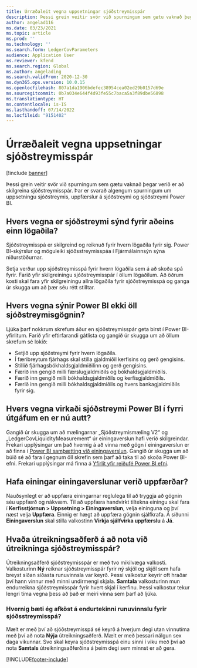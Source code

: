```yaml
---
title: Úrræðaleit vegna uppsetningar sjóðstreymisspár
description: Þessi grein veitir svör við spurningum sem gætu vaknað þegar verið er að skilgreina sjóðstreymisspár. Þar er svarað algengum spurningum um uppsetningu sjóðstreymis, uppfærslur á sjóðstreymi og sjóðstreymi Power BI.
author: angelad116
ms.date: 03/23/2021
ms.topic: article
ms.prod: ''
ms.technology: ''
ms.search.form: LedgerCovParameters
audience: Application User
ms.reviewer: kfend
ms.search.region: Global
ms.author: angelading
ms.search.validFrom: 2020-12-30
ms.dyn365.ops.version: 10.0.15
ms.openlocfilehash: 807a1da1906bdefec38954cea02ed29b0157d69e
ms.sourcegitcommit: 0b7a034e644f4d93fe55c7baca5a3f89dbe56898
ms.translationtype: HT
ms.contentlocale: is-IS
ms.lasthandoff: 07/14/2022
ms.locfileid: "9151402"
---
```

# <a name="troubleshoot-cash-flow-forecasting-setup"></a>Úrræðaleit vegna uppsetningar sjóðstreymisspár

[!include [banner](../includes/banner.md)]

Þessi grein veitir svör við spurningum sem gætu vaknað þegar verið er að skilgreina sjóðstreymisspár. Þar er svarað algengum spurningum um uppsetningu sjóðstreymis, uppfærslur á sjóðstreymi og sjóðstreymi Power BI.

## <a name="why-is-cash-flow-shown-for-only-one-legal-entity"></a>Hvers vegna er sjóðstreymi sýnd fyrir aðeins einn lögaðila?

Sjóðstreymisspá er skilgreind og reiknuð fyrir hvern lögaðila fyrir sig. Power BI-skýrslur og möguleiki sjóðsstreymisspáa í Fjármálainnsýn sýna niðurstöðurnar.

Setja verður upp sjóðstreymisspá fyrir hvern lögaðila sem á að skoða spá fyrir. Farið yfir skilgreiningu sjóðstreymisspár í öllum lögaðilum. Að öðrum kosti skal fara yfir skilgreiningu allra lögaðila fyrir sjóðstreymisspá og ganga úr skugga um að þær séu rétt stilltar.

## <a name="why-doesnt-power-bi-show-all-the-cash-flow-data"></a>Hvers vegna sýnir Power BI ekki öll sjóðstreymisgögnin?

Ljúka þarf nokkrum skrefum áður en sjóðstreymisspár geta birst í Power BI-yfirlitum. Farið yfir eftirfarandi gátlista og gangið úr skugga um að öllum skrefum sé lokið:

- Setjið upp sjóðstreymi fyrir hvern lögaðila.
- Í færibreytum fjárhags skal stilla gjaldmiðil kerfisins og gerð gengisins.
- Stillið fjárhagsbókhaldsgjaldmiðilinn og gerð gengisins.
- Færið inn gengið milli færslugjaldmiðils og bókhaldsgjaldmiðils.
- Færið inn gengið milli bókhaldsgjaldmiðils og kerfisgjaldmiðils.
- Færið inn gengið milli bókhaldsgjaldmiðils og hvers bankagjaldmiðils fyrir sig.

## <a name="why-did-cash-flow-power-bi-work-in-previous-versions-but-is-now-blank"></a>Hvers vegna virkaði sjóðstreymi Power BI í fyrri útgáfum en er nú autt?

Gangið úr skugga um að mælingarnar „Sjóðstreymismæling V2“ og „LedgerCovLiquidityMeasurement“ úr einingaverslun hafi verið skilgreindar. Frekari upplýsingar um það hvernig á að vinna með gögn í einingaverslun er að finna í [Power BI samþætting við einingaverslun](../../fin-ops-core/dev-itpro/analytics/power-bi-integration-entity-store.md). Gangið úr skugga um að búið sé að fara í gegnum öll skrefin sem þarf að taka til að skoða Power BI-efni. Frekari upplýsingar má finna á [Yfirlit yfir reiðufé Power BI efni](Cash-Overview-Power-BI-content.md).

## <a name="have-the-entity-store-entities-been-refreshed"></a>Hafa einingar einingaverslunar verið uppfærðar?

Nauðsynlegt er að uppfæra einingarnar reglulega til að tryggja að gögnin séu uppfærð og nákvæm. Til að uppfæra handvirkt tiltekna einingu skal fara í **Kerfisstjórnun \> Uppsetning \> Einingaverslun**, velja eininguna og því næst velja **Uppfæra**. Einnig er hægt að uppfæra gögnin sjálfkrafa. Á síðunni **Einingaverslun** skal stilla valkostinn **Virkja sjálfvirka uppfærslu** á **Já**.

## <a name="which-calculation-method-should-be-used-when-calculating-cash-flow-forecasts"></a>Hvaða útreikningsaðferð á að nota við útreikninga sjóðstreymisspár?

Útreikningsaðferð sjóðstreymisspár er með tvo mikilvæga valkosti. Valkosturinn **Ný** reiknar sjóðstreymisspár fyrir ný skjöl og skjöl sem hafa breyst síðan síðasta runuvinnsla var keyrð. Þessi valkostur keyrir oft hraðar því hann vinnur með minni undirmengi skjala.  **Samtala** valkosturinn mun endurreikna sjóðstreymisspár fyrir hvert skjal í kerfinu. Þessi valkostur tekur lengri tíma vegna þess að það er meiri vinna sem þarf að ljúka.

### <a name="how-do-i-improve-the-performance-of-the-cash-flow-forecasting-recurring-batch-job"></a>Hvernig bæti ég afköst á endurtekinni runuvinnslu fyrir sjóðsstreymisspá?

Mælt er með því að sjóðstreymisspá sé keyrð á hverjum degi utan vinnutíma með því að nota **Nýja** útreikningsaðferð. Mælt er með þessari nálgun sex daga vikunnar. Svo skal keyra sjóðstreymisspá einu sinni í viku með því að nota **Samtals** útreikningsaðferðina á þeim degi sem minnst er að gera.

[!INCLUDE[footer-include](../../includes/footer-banner.md)]


